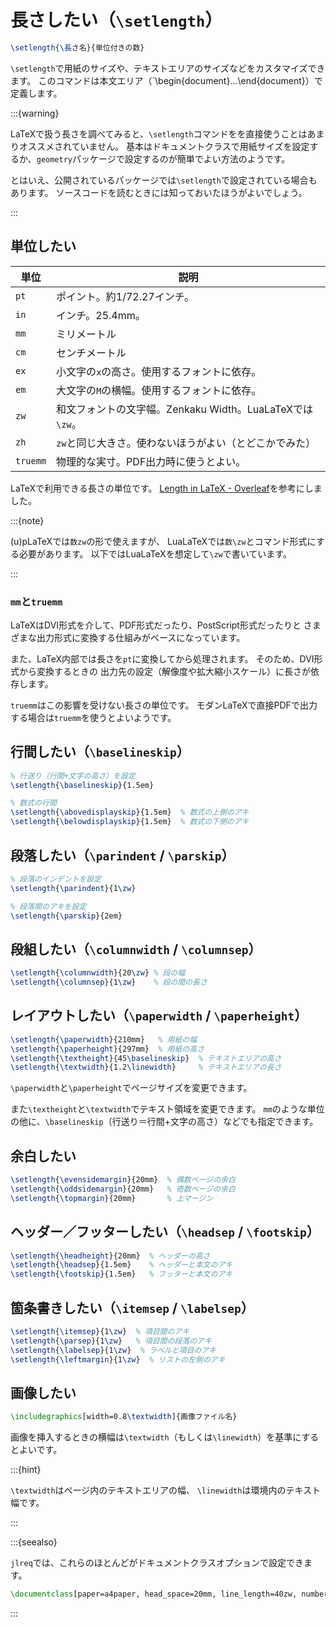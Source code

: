 # 長さしたい（``\setlength``）

```latex
\setlength{\長さ名}{単位付きの数}
```

`\setlength`で用紙のサイズや、テキストエリアのサイズなどをカスタマイズできます。
このコマンドは本文エリア（`\begin{document}...\end{document}）で定義します。

:::{warning}

LaTeXで扱う長さを調べてみると、``\setlength``コマンドをを直接使うことはあまりオススメされていません。
基本はドキュメントクラスで用紙サイズを設定するか、``geometry``パッケージで設定するのが簡単でよい方法のようです。

とはいえ、公開されているパッケージでは``\setlength``で設定されている場合もあります。
ソースコードを読むときには知っておいたほうがよいでしょう。

:::

## 単位したい



| 単位 | 説明 |
|---|---|
| `pt` | ポイント。約1/72.27インチ。 |
| `in` | インチ。25.4mm。 |
| `mm` | ミリメートル |
| `cm` | センチメートル |
| `ex` | 小文字の`x`の高さ。使用するフォントに依存。 |
| `em` | 大文字の`M`の横幅。使用するフォントに依存。 |
| `zw` | 和文フォントの文字幅。Zenkaku Width。LuaLaTeXでは`\zw`。|
| `zh` | `zw`と同じ大きさ。使わないほうがよい（とどこかでみた）|
| `truemm` | 物理的な実寸。PDF出力時に使うとよい。 |

LaTeXで利用できる長さの単位です。
[Length in LaTeX - Overleaf](https://www.overleaf.com/learn/latex/Lengths_in_LaTeX)を参考にしました。

:::{note}

(u)pLaTeXでは`数zw`の形で使えますが、
LuaLaTeXでは`数\zw`とコマンド形式にする必要があります。
以下ではLuaLaTeXを想定して`\zw`で書いています。

:::

### `mm`と`truemm`

LaTeXはDVI形式を介して、PDF形式だったり、PostScript形式だったりと
さまざまな出力形式に変換する仕組みがベースになっています。

また、LaTeX内部では長さを`pt`に変換してから処理されます。
そのため、DVI形式から変換するときの
出力先の設定（解像度や拡大縮小スケール）に長さが依存します。

`truemm`はこの影響を受けない長さの単位です。
モダンLaTeXで直接PDFで出力する場合は`truemm`を使うとよいようです。

## 行間したい（`\baselineskip`）

```latex
% 行送り（行間+文字の高さ）を設定
\setlength{\baselineskip}{1.5em}

% 数式の行間
\setlength{\abovedisplayskip}{1.5em}  % 数式の上側のアキ
\setlength{\belowdisplayskip}{1.5em}  % 数式の下側のアキ
```

## 段落したい（`\parindent` / `\parskip`）

```latex
% 段落のインデントを設定
\setlength{\parindent}{1\zw}

% 段落間のアキを設定
\setlength{\parskip}{2em}
```

## 段組したい（`\columnwidth` / `\columnsep`）

```latex
\setlength{\columnwidth}{20\zw} % 段の幅
\setlength{\columnsep}{1\zw}    % 段の間の長さ
```

## レイアウトしたい（`\paperwidth` / `\paperheight`）

```latex
\setlength{\paperwidth}{210mm}   % 用紙の幅
\setlength{\paperheight}{297mm}  % 用紙の高さ
\setlength{\textheight}{45\baselineskip}  % テキストエリアの高さ
\setlength{\textwidth}{1.2\linewidth}     % テキストエリアの長さ
```

`\paperwidth`と`\paperheight`でページサイズを変更できます。

また`\textheight`と`\textwidth`でテキスト領域を変更できます。
`mm`のような単位の他に、`\baselineskip`（行送り＝行間+文字の高さ）などでも指定できます。

## 余白したい

```latex
\setlength{\evensidemargin}{20mm}  % 偶数ページの余白
\setlength{\oddsidemargin}{20mm}   % 奇数ページの余白
\setlength{\topmargin}{20mm}       % 上マージン
```

## ヘッダー／フッターしたい（`\headsep` / `\footskip`）

```latex
\setlength{\headheight}{20mm}  % ヘッダーの高さ
\setlength{\headsep}{1.5em}    % ヘッダーと本文のアキ
\setlength{\footskip}{1.5em}   % フッターと本文のアキ
```

## 箇条書きしたい（`\itemsep` / `\labelsep`）

```latex
\setlength{\itemsep}{1\zw}  % 項目間のアキ
\setlength{\parsep}{1\zw}   % 項目間の段落のアキ
\setlength{\labelsep}{1\zw}  % ラベルと項目のアキ
\setlength{\leftmargin}{1\zw}  % リストの左側のアキ
```

## 画像したい

```latex
\includegraphics[width=0.8\textwidth]{画像ファイル名}
```

画像を挿入するときの横幅は`\textwidth`（もしくは`\linewidth`）を基準にするとよいです。

:::{hint}

`\textwidth`はページ内のテキストエリアの幅、
`\linewidth`は環境内のテキスト幅です。

:::

:::{seealso}

``jlreq``では、これらのほとんどがドキュメントクラスオプションで設定できます。

```latex
\documentclass[paper=a4paper, head_space=20mm, line_length=40zw, number_of_lines=45, gutter=20mm]{jlreq}
```

:::
